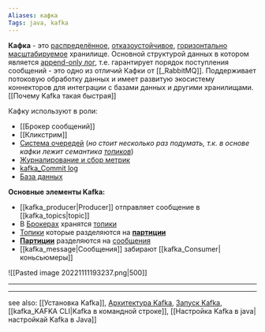 ```yaml
---
Aliases: кафка
Tags: java, kafka
---
```


**Кафка**  - это [распределённое](Распределённое%20хранилище), [отказоустойчивое](Отказоустойчивость), [горизонтально масштабируемое](Горизонтальное%20масштабирование) хранилище. Основной структурой данных в котором является [append-only лог](kafka_Commit%20log.md), т.е. гарантирует порядок поступления сообщений - это одно из отличий Кафки от [[_RabbitMQ]].
Поддерживает потоковую обработку данных и имеет развитую экосистему коннекторов для интеграции с базами данных и другими хранилищами.  
[[Почему Kafka такая быстрая]]

Кафку используют в роли:
 - [[Брокер сообщений]]
 - [[Кликстрим]]
 - [Система очередей](Message%20queue) (*но стоит несколько раз подумать, т.к. в основе кафки лежит семантика [топиков](kafka_topics.md)*)
 - [Журналирование и сбор метрик](kafka_журналирование.md)
 - [kafka_Commit log](kafka_Commit%20log.md)
 - [База данных](Kafka%20как%20база%20данных.md)

**Основные элементы Kafka:**
- [[kafka_producer|Producer]] отправляет сообщение в [[kafka_topics|topic]]
- В [Брокерах](kafka_brokers.md) хранятся [топики](kafka_topics.md) 
- [Топики](kafka_topics.md) которые разделяются на **[партиции](kafka_partition.md)**
- **[Партиции](kafka_partition.md)** разделяются на [сообщения](kafka_message.md)
- [[kafka_message|Сообщения]] забирают [[kafka_Consumer|коньсьюмеры]]

![[Pasted image 20221111193237.png|500]]

---

---
see also: [[Установка Kafka]], [Архитектура Kafka](kafka_структура%20данных.md), [Запуск Kafka](kafka_запуск.md), [[kafka_KAFKA CLI|Kafka в командной строке]], [[Настройка Kafka в java| настройкай Kafka в Java]]









